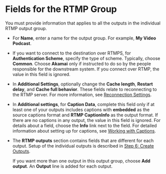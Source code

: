 # Fields for the RTMP Group<a name="rtmp-group-fields"></a>

You must provide information that applies to all the outputs in the individual RTMP output group\.
+ For **Name**, enter a name for the output group\. For example, **My Video Podcast**\.
+ If you want to connect to the destination over RTMPS, for **Authentication Scheme**, specify the type of scheme\. Typically, choose **Common**\. Choose **Akamai** only if instructed to do so by the people responsible for the downstream system\. If you connect over RTMP, the value in this field is ignored\.
+ In **Additional Settings**, optionally change the **Cache length**, **Restart delay**, and **Cache full behavior**\. These fields relate to reconnecting to the RTMP server\. For more information, see [Reconnection Settings](output-settings-rtmp.md#rtmp-connection-fields)\.
+ In **Additional settings**, for **Caption Data**, complete this field only if at least one of your outputs includes captions with **embedded** as the source captions format and **RTMP CaptionInfo** as the output format\. If there are no captions in any output, the value in this field is ignored\. For details about a field, choose the **Info** link next to the field\. For detailed information about setting up for captions, see [Working with Captions](captions.md)\.
+ The **RTMP outputs** section contains fields that are different for each output\. Setup of the individual outputs is described in [Step 6: Create Outputs](creating-a-channel-step5.md)\.

  If you want more than one output in this output group, choose **Add output**\. An **Output** line is added for each output\. 